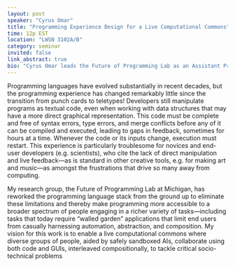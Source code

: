 ```yaml
---
layout: post
speaker: "Cyrus Omar"
title: "Programming Experience Design for a Live Computational Commons"
time: 12p EST
location: "LWSN 3102A/B"
category: seminar
invited: false
link_abstract: true
bio: "Cyrus Omar leads the Future of Programming Lab as an Assistant Professor in Computer Science and Engineering at the University of Michigan."
---
```


Programming languages have evolved substantially in recent decades, but the programming experience has changed remarkably little since the transition from punch cards to teletypes! Developers still manipulate programs as textual code, even when working with data structures that may have a more direct graphical representation. This code must be complete and free of syntax errors, type errors, and merge conflicts before any of it can be compiled and executed, leading to gaps in feedback, sometimes for hours at a time. Whenever the code or its inputs change, execution must restart. This experience is particularly troublesome for novices and end-user developers (e.g. scientists), who cite the lack of direct manipulation and live feedback—as is standard in other creative tools, e.g. for making art and music—as amongst the frustrations that drive so many away from computing.

My research group, the Future of Programming Lab at Michigan, has reworked the programming language stack from the ground up to eliminate these limitations and thereby make programming more accessible to a broader spectrum of people engaging in a richer variety of tasks—including tasks that today require “walled garden” applications that limit end users from casually harnessing automation, abstraction, and composition. My vision for this work is to enable a live computational commons where diverse groups of people, aided by safely sandboxed AIs, collaborate using both code and GUIs, interleaved compositionally, to tackle critical socio-technical problems
